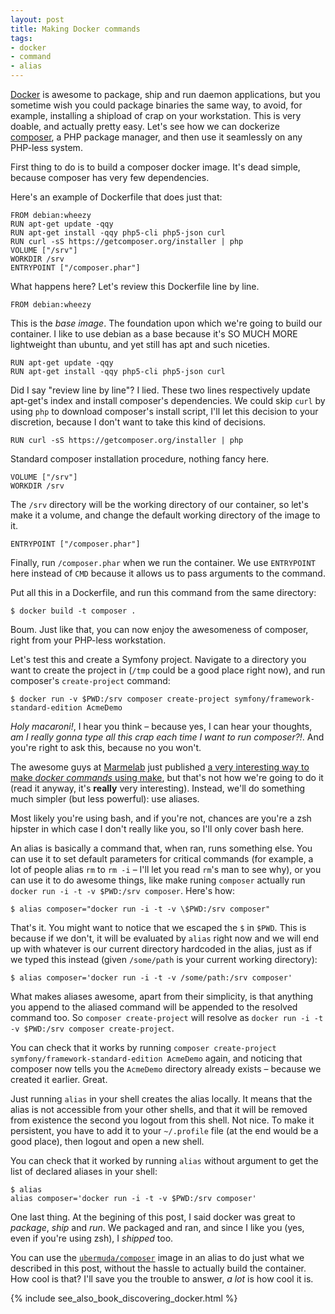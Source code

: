 ```yaml
---
layout: post
title: Making Docker commands
tags:
- docker
- command
- alias
---
```


[Docker](http://docker.com/) is awesome to package, ship and run daemon applications, but you sometime wish you could package binaries the same way, to avoid, for example, installing a shipload of crap on your workstation. This is very doable, and actually pretty easy. Let's see how we can dockerize [composer](http://getcomposer.org/), a PHP package manager, and then use it seamlessly on any PHP-less system.

First thing to do is to build a composer docker image. It's dead simple, because composer has very few dependencies.

Here's an example of Dockerfile that does just that:

    FROM debian:wheezy
    RUN apt-get update -qqy
    RUN apt-get install -qqy php5-cli php5-json curl
    RUN curl -sS https://getcomposer.org/installer | php
    VOLUME ["/srv"]
    WORKDIR /srv
    ENTRYPOINT ["/composer.phar"]

What happens here? Let's review this Dockerfile line by line.

    FROM debian:wheezy

This is the *base image*. The foundation upon which we're going to build our container. I like to use debian as a base because it's SO MUCH MORE lightweight than ubuntu, and yet still has apt and such niceties.

    RUN apt-get update -qqy
    RUN apt-get install -qqy php5-cli php5-json curl

Did I say "review line by line"? I lied. These two lines respectively update apt-get's index and install composer's dependencies. We could skip `curl` by using `php` to download composer's install script, I'll let this decision to your discretion, because I don't want to take this kind of decisions.

    RUN curl -sS https://getcomposer.org/installer | php

Standard composer installation procedure, nothing fancy here.

    VOLUME ["/srv"]
    WORKDIR /srv

The `/srv` directory will be the working directory of our container, so let's make it a volume, and change the default working directory of the image to it.

    ENTRYPOINT ["/composer.phar"]

Finally, run `/composer.phar` when we run the container. We use `ENTRYPOINT` here instead of `CMD` because it allows us to pass arguments to the command.

Put all this in a Dockerfile, and run this command from the same directory:

    $ docker build -t composer .

Boum. Just like that, you can now enjoy the awesomeness of composer, right from your PHP-less workstation.

Let's test this and create a Symfony project. Navigate to a directory you want to create the project in (`/tmp` could be a good place right now), and run composer's `create-project` command:

    $ docker run -v $PWD:/srv composer create-project symfony/framework-standard-edition AcmeDemo

*Holy macaroni!*, I hear you think – because yes, I can hear your thoughts, *am I really gonna type all this crap each time I want to run composer?!*. And you're right to ask this, because no you won't.

The awesome guys at [Marmelab](http://marmelab.com/) just published [a very interesting way to make *docker commands* using make](http://marmelab.com/blog/2014/09/10/make-docker-command.html), but that's not how we're going to do it (read it anyway, it's **really** very interesting). Instead, we'll do something much simpler (but less powerful): use aliases.

Most likely you're using bash, and if you're not, chances are you're a zsh hipster in which case I don't really like you, so I'll only cover bash here.

An alias is basically a command that, when ran, runs something else. You can use it to set default parameters for critical commands (for example, a lot of people alias `rm` to `rm -i` – I'll let you read `rm`'s man to see why), or you can use it to do awesome things, like make runing `composer` actually run `docker run -i -t -v $PWD:/srv composer`. Here's how:

    $ alias composer="docker run -i -t -v \$PWD:/srv composer"

That's it. You might want to notice that we escaped the `$` in `$PWD`. This is because if we don't, it will be evaluated by `alias` right now and we will end up with whatever is our current directory hardcoded in the alias, just as if we typed this instead (given `/some/path` is your current working directory):

    $ alias composer='docker run -i -t -v /some/path:/srv composer'

What makes aliases awesome, apart from their simplicity, is that anything you append to the aliased command will be appended to the resolved command too. So `composer create-project` will resolve as `docker run -i -t -v $PWD:/srv composer create-project`.

You can check that it works by running `composer create-project symfony/framework-standard-edition AcmeDemo` again, and noticing that composer now tells you the `AcmeDemo` directory already exists – because we created it earlier. Great.

Just running `alias` in your shell creates the alias locally. It means that the alias is not accessible from your other shells, and that it will be removed from existence the second you logout from this shell. Not nice. To make it persistent, you have to add it to your `~/.profile` file (at the end would be a good place), then logout and open a new shell.

You can check that it worked by running `alias` without argument to get the list of declared aliases in your shell:

    $ alias
    alias composer='docker run -i -t -v $PWD:/srv composer'

One last thing. At the begining of this post, I said docker was great to *package*, *ship* and *run*. We packaged and ran, and since I like you (yes, even if you're using zsh), I *shipped* too.

You can use the [`ubermuda/composer`](https://registry.hub.docker.com/u/ubermuda/composer/) image in an alias to do just what we described in this post, without the hassle to actually build the container. How cool is that? I'll save you the trouble to answer, *a lot* is how cool it is.

{% include see_also_book_discovering_docker.html %}